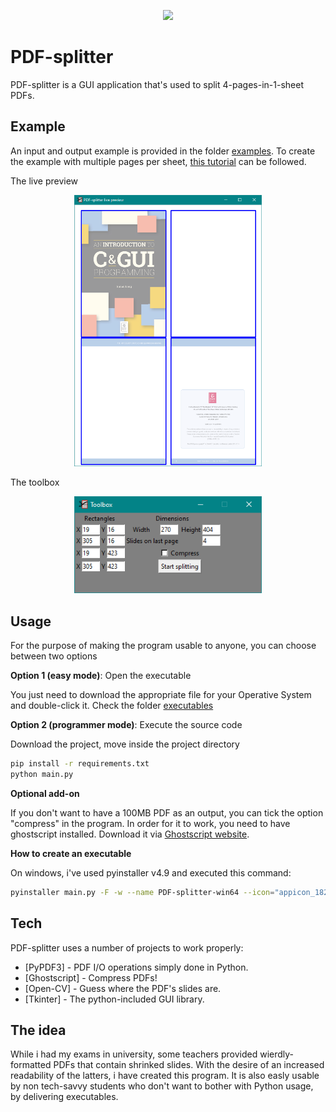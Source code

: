<p align="center"><img src="/appicon_182x182.ico" width="150" /></p>

# PDF-splitter
PDF-splitter is a GUI application that's used to split 4-pages-in-1-sheet PDFs.
## Example
An input and output example is provided in the folder [examples](https://github.com/ManOnSaturn/PDF-splitter/tree/main/examples).
To create the example with multiple pages per sheet,
[this tutorial](https://helpx.adobe.com/acrobat/kb/print-multiple-pages-per-sheet.html) can be followed.

The live preview
<p align="center"><img src="/images/live_preview.png" width="300" /></p>

The toolbox
<p align="center"><img src="/images/toolbox.png" width="300" /></p>

## Usage
For the purpose of making the program usable to anyone, you can choose between two options

**Option 1 (easy mode)**: Open the executable

You just need to download the appropriate file for your Operative System and double-click it.
Check the folder [executables](https://github.com/ManOnSaturn/PDF-splitter/tree/main/executables)

**Option 2 (programmer  mode)**: Execute the source code

Download the project, move inside the project directory
```sh
pip install -r requirements.txt
python main.py
```
**Optional add-on**

If you don't want to have a 100MB PDF as an output, you can tick the option "compress" in the program.
In order for it to work, you need to have ghostscript installed.
Download it via [Ghostscript website](https://bit.ly/3Hv7rrO).

**How to create an executable**

On windows, i've used pyinstaller v4.9 and executed this command:
```sh
pyinstaller main.py -F -w --name PDF-splitter-win64 --icon="appicon_182x182.ico" --add-data "appicon_182x182.ico;."
```
## Tech
PDF-splitter uses a number of projects to work properly:
- [PyPDF3] - PDF I/O operations simply done in Python.
- [Ghostscript] - Compress PDFs!
- [Open-CV] - Guess where the PDF's slides are.
- [Tkinter] - The python-included GUI library.


## The idea
While i had my exams in university, some teachers provided wierdly-formatted PDFs that contain shrinked slides. With the desire of an increased readability of the latters, i have created this program. It is also easly usable by non tech-savvy students who don't want to bother with Python usage, by delivering executables.